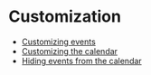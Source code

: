 # Customization

- [Customizing events](/nova-calendar/customizing-events.html)
- [Customizing the calendar](/nova-calendar/customizing-the-calendar.html)
- [Hiding events from the calendar](/nova-calendar/hiding-events.html)

